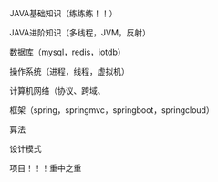 JAVA基础知识（练练练！！）

JAVA进阶知识（多线程，JVM，反射）

数据库（mysql，redis，iotdb）

操作系统（进程，线程，虚拟机）

计算机网络（协议、跨域、

框架（spring，springmvc，springboot，springcloud）

算法

设计模式

项目！！！重中之重